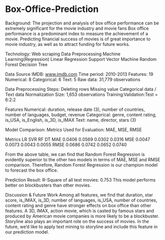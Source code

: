 # Box-Office-Prediction

Background:
The projection and analysis of box office performance can be extremely significant for the movie industry and movie fans
Box office performance is a predominant index to measure the achievement of a movie.
Predicting financial success of movies is of great importance to movie industry, as well as to attract funding for future works.

Technology:
Web scraping
Data Preprocessing
Machine Learning(Regression)
Linear Regression
Support Vector Machine
Random Forest
Decision Tree 

Data Source
IMDB: www.imdb.com
Time period: 2010-2013
Features: 19
Numerical: 8
Categorical: 6
Text:  5
Raw data: 31,779 observations


Data Preprocessing
Steps:
Deleting rows
Missing value
Categorical data / Text data
Normalization
Size: 1,653 observations
Training:Validation:Test = 6:2:2


Features
Numerical: duration, release date (3), number of countries, number of languages, budget, revenue
Categorical: genre, content rating, is_USA, is_English, is_3D, is_IMAX
Text: name, director, stars (3)


Model Comparison:
Metrics Used for Evaluation: MAE, MSE, RMSE

Metrics	LR	SVR	RF	DT
MAE	0.0406	0.0569	0.0302	0.0316
MSE	0.0047	0.0073	0.0043	0.0055
RMSE	0.0686	0.0742	0.0652	0.0740

From the above table, we can find that Random Forest Regression is evidently superior to the other two models in terms of MAE, MSE and RMSE comparison. Therefore, Random Forest Regression is our champion model to forecast the box office.


Prediction Result:
R-Square of all test movies: 0.753
This model performs better on blockbusters than other movies.


Discussion & Future Work 
Among all features, we find that duration, star score, is_IMAX, is_3D, number of languages, is_USA, number of countries, content rating and genre have stronger effects on box office than other features.
A 3D, IMAX, action movie, which is casted by famous stars and produced by American movie companies is more likely to be a blockbuster.
Storyline also plays an important role on the success of movies. In the future, we’d like to apply text mining to storyline and include this feature in our prediction model.                                                                            




